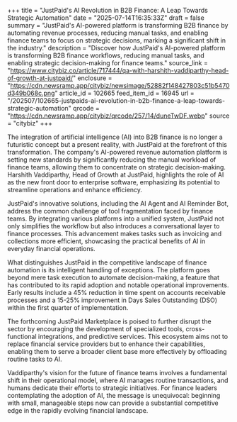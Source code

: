 +++
title = "JustPaid's AI Revolution in B2B Finance: A Leap Towards Strategic Automation"
date = "2025-07-14T16:35:33Z"
draft = false
summary = "JustPaid's AI-powered platform is transforming B2B finance by automating revenue processes, reducing manual tasks, and enabling finance teams to focus on strategic decisions, marking a significant shift in the industry."
description = "Discover how JustPaid's AI-powered platform is transforming B2B finance workflows, reducing manual tasks, and enabling strategic decision-making for finance teams."
source_link = "https://www.citybiz.co/article/717444/qa-with-harshith-vaddiparthy-head-of-growth-at-justpaid/"
enclosure = "https://cdn.newsramp.app/citybiz/newsimage/52882f148427803c51b5470d349b068c.png"
article_id = 102665
feed_item_id = 16945
url = "/202507/102665-justpaids-ai-revolution-in-b2b-finance-a-leap-towards-strategic-automation"
qrcode = "https://cdn.newsramp.app/citybiz/qrcode/257/14/duneTwDF.webp"
source = "citybiz"
+++

<p>The integration of artificial intelligence (AI) into B2B finance is no longer a futuristic concept but a present reality, with JustPaid at the forefront of this transformation. The company's AI-powered revenue automation platform is setting new standards by significantly reducing the manual workload of finance teams, allowing them to concentrate on strategic decision-making. Harshith Vaddiparthy, Head of Growth at JustPaid, highlights the role of AI as the new front door to enterprise software, emphasizing its potential to streamline operations and enhance efficiency.</p><p>JustPaid's innovative solutions, including the AI Agent and AI Reminder Bot, address the common challenge of tool fragmentation faced by finance teams. By integrating various platforms into a unified system, JustPaid not only simplifies the workflow but also introduces a conversational layer to finance processes. This advancement makes tasks such as invoicing and collections more efficient, showcasing the practical benefits of AI in everyday financial operations.</p><p>What distinguishes JustPaid in the competitive landscape of finance automation is its intelligent handling of exceptions. The platform goes beyond mere task execution to automate decision-making, a feature that has contributed to its rapid adoption and notable operational improvements. Early results include a 45% reduction in time spent on accounts receivable processes and a 15-25% improvement in Days Sales Outstanding (DSO) within the first quarter of implementation.</p><p>The forthcoming JustPaid Marketplace is poised to further disrupt the sector by encouraging the development of specialized tools, cross-functional integrations, and predictive services. This ecosystem aims not to replace financial service providers but to enhance their capabilities, enabling them to serve a broader client base more effectively by offloading routine tasks to AI.</p><p>Vaddiparthy's vision for the future of finance teams involves a fundamental shift in their operational model, where AI manages routine transactions, and humans dedicate their efforts to strategic initiatives. For finance leaders contemplating the adoption of AI, the message is unequivocal: beginning with small, manageable steps now can provide a substantial competitive edge in the rapidly evolving financial landscape.</p>